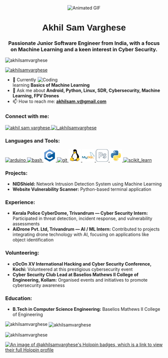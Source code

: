 <div align="center">
  <img src="https://cdnb.artstation.com/p/assets/images/images/048/282/733/original/exceptrea-gamerroom-1-revisioned-0.gif?1649761105" alt="Animated GIF" width="1750" height="350">
</div>

<h1 align="center" style="font-family: 'Aldrich', sans-serif;">Akhil Sam Varghese</h1>
<h3 align="center">Passionate Junior Software Engineer from India, with a focus on Machine Learning and a keen interest in Cyber Security.</h3>

<p align="left">
  <img src="https://komarev.com/ghpvc/?username=akhilsamvarghese&label=Profile%20views&color=0e75b6&style=flat" alt="akhilsamvarghese" />
</p>

<p align="left">
  <a href="https://github.com/ryo-ma/github-profile-trophy">
    <img src="https://github-profile-trophy.vercel.app/?username=akhilsamvarghese" alt="akhilsamvarghese" />
  </a>
</p>

<img align="right" alt="Coding" width="400" src="https://media4.giphy.com/media/5eLDrEaRGHegx2FeF2/giphy.gif?cid=6c09b952l6bj18yu7njorde3rty8ykbmk1ztntjd3u9qkr7k&ep=v1_internal_gif_by_id&rid=giphy.gif&ct=s">


- 🌱 Currently learning **Basics of Machine Learning**
- 💬 Ask me about **Android, Python, Linux, SDR, Cybersecurity, Machine Learning, FPV Drones**
- 📫 How to reach me: **akhilsam.v@gmail.com**

<h3 align="left">Connect with me:</h3>
<p align="left">
  <a href="https://www.linkedin.com/in/akhil-sam-varghese-81a652200/" target="blank">
    <img align="center" src="https://raw.githubusercontent.com/rahuldkjain/github-profile-readme-generator/master/src/images/icons/Social/linked-in-alt.svg" alt="akhil sam varghese" height="30" width="40" />
  </a>
  <a href="https://instagram.com/i_akhilsamvarghese" target="blank">
    <img align="center" src="https://raw.githubusercontent.com/rahuldkjain/github-profile-readme-generator/master/src/images/icons/Social/instagram.svg" alt="i_akhilsamvarghese" height="30" width="40" />
  </a>
</p>

<h3 align="left">Languages and Tools:</h3>
<p align="left">
  <a href="https://www.arduino.cc/" target="_blank" rel="noreferrer">
    <img src="https://cdn.worldvectorlogo.com/logos/arduino-1.svg" alt="arduino" width="40" height="40"/>
  </a>
  <a href="https://www.gnu.org/software/bash/" target="_blank" rel="noreferrer">
    <img src="https://www.vectorlogo.zone/logos/gnu_bash/gnu_bash-icon.svg" alt="bash" width="40" height="40"/>
  </a>
  <a href="https://www.cprogramming.com/" target="_blank" rel="noreferrer">
    <img src="https://raw.githubusercontent.com/devicons/devicon/master/icons/c/c-original.svg" alt="c" width="40" height="40"/>
  </a>
  <a href="https://git-scm.com/" target="_blank" rel="noreferrer">
    <img src="https://www.vectorlogo.zone/logos/git-scm/git-scm-icon.svg" alt="git" width="40" height="40"/>
  </a>
  <a href="https://www.linux.org/" target="_blank" rel="noreferrer">
    <img src="https://raw.githubusercontent.com/devicons/devicon/master/icons/linux/linux-original.svg" alt="linux" width="40" height="40"/>
  </a>
  <a href="https://www.mysql.com/" target="_blank" rel="noreferrer">
    <img src="https://raw.githubusercontent.com/devicons/devicon/master/icons/mysql/mysql-original-wordmark.svg" alt="mysql" width="40" height="40"/>
  </a>
  <a href="https://www.photoshop.com/en" target="_blank" rel="noreferrer">
    <img src="https://raw.githubusercontent.com/devicons/devicon/master/icons/photoshop/photoshop-line.svg" alt="photoshop" width="40" height="40"/>
  </a>
  <a href="https://www.python.org" target="_blank" rel="noreferrer">
    <img src="https://raw.githubusercontent.com/devicons/devicon/master/icons/python/python-original.svg" alt="python" width="40" height="40"/>
  </a>
  <a href="https://scikit-learn.org/" target="_blank" rel="noreferrer">
    <img src="https://upload.wikimedia.org/wikipedia/commons/0/05/Scikit_learn_logo_small.svg" alt="scikit_learn" width="40" height="40"/>
  </a>
</p>

<h3 align="left">Projects:</h3>
<ul>
  <li><strong>NIDShield:</strong> Network Intrusion Detection System using Machine Learning</li>
  <li><strong>Website Vulnerability Scanner:</strong> Python-based terminal application</li>
</ul>

<h3 align="left">Experience:</h3>
<ul>
  <li><strong>Kerala Police CyberDome, Trivandrum — Cyber Security Intern:</strong> Participated in threat detection, incident response, and vulnerability assessments</li>
  <li><strong>AiDrone Pvt. Ltd, Trivandrum — AI / ML Intern:</strong> Contributed to projects integrating drone technology with AI, focusing on applications like object identification</li>
</ul>

<h3 align="left">Volunteering:</h3>
<ul>
  <li><strong>cOcOn XV International Hacking and Cyber Security Conference, Kochi:</strong> Volunteered at this prestigious cybersecurity event</li>
  <li><strong>Cyber Security Club Lead at Baselios Mathews II College of Engineering, Kollam:</strong> Organised events and initiatives to promote cybersecurity awareness</li>
</ul>

<h3 align="left">Education:</h3>
<ul>
  <li><strong>B.Tech in Computer Science Engineering:</strong> Baselios Mathews II College of Engineering</li>
</ul>

<p><img align="left" src="https://github-readme-stats.vercel.app/api/top-langs?username=akhilsamvarghese&show_icons=true&locale=en&layout=compact" alt="akhilsamvarghese" /></p>

<p>&nbsp;<img align="center" src="https://github-readme-stats.vercel.app/api?username=akhilsamvarghese&show_icons=true&locale=en" alt="akhilsamvarghese" /></p>

<p><img align="center" src="https://github-readme-streak-stats.herokuapp.com/?user=akhilsamvarghese&" alt="akhilsamvarghese" /></p>

[![An image of @akhilsamvarghese's Holopin badges, which is a link to view their full Holopin profile](https://holopin.me/akhilsamvarghese)](https://holopin.io/@akhilsamvarghese)
